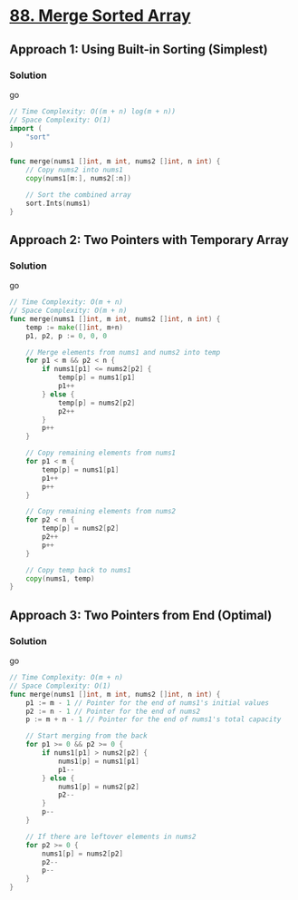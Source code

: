 # [88. Merge Sorted Array](https://leetcode.com/problems/merge-sorted-array/)

## Approach 1: Using Built-in Sorting (Simplest)

### Solution
go
```go
// Time Complexity: O((m + n) log(m + n))
// Space Complexity: O(1)
import (
	"sort"
)

func merge(nums1 []int, m int, nums2 []int, n int) {
    // Copy nums2 into nums1
    copy(nums1[m:], nums2[:n])

    // Sort the combined array
    sort.Ints(nums1)
}
```

## Approach 2: Two Pointers with Temporary Array

### Solution
go
```go
// Time Complexity: O(m + n)
// Space Complexity: O(m + n)
func merge(nums1 []int, m int, nums2 []int, n int) {
    temp := make([]int, m+n)
    p1, p2, p := 0, 0, 0

    // Merge elements from nums1 and nums2 into temp
    for p1 < m && p2 < n {
        if nums1[p1] <= nums2[p2] {
            temp[p] = nums1[p1]
            p1++
        } else {
            temp[p] = nums2[p2]
            p2++
        }
        p++
    }

    // Copy remaining elements from nums1
    for p1 < m {
        temp[p] = nums1[p1]
        p1++
        p++
    }

    // Copy remaining elements from nums2
    for p2 < n {
        temp[p] = nums2[p2]
        p2++
        p++
    }

    // Copy temp back to nums1
    copy(nums1, temp)
}
```

## Approach 3: Two Pointers from End (Optimal)

### Solution
go
```go
// Time Complexity: O(m + n)
// Space Complexity: O(1)
func merge(nums1 []int, m int, nums2 []int, n int) {
    p1 := m - 1 // Pointer for the end of nums1's initial values
    p2 := n - 1 // Pointer for the end of nums2
    p := m + n - 1 // Pointer for the end of nums1's total capacity

    // Start merging from the back
    for p1 >= 0 && p2 >= 0 {
        if nums1[p1] > nums2[p2] {
            nums1[p] = nums1[p1]
            p1--
        } else {
            nums1[p] = nums2[p2]
            p2--
        }
        p--
    }

    // If there are leftover elements in nums2
    for p2 >= 0 {
        nums1[p] = nums2[p2]
        p2--
        p--
    }
}
```

